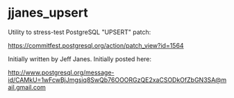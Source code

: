 jjanes_upsert
=============

Utility to stress-test PostgreSQL "UPSERT" patch:

https://commitfest.postgresql.org/action/patch_view?id=1564

Initially written by Jeff Janes. Initially posted here:

http://www.postgresql.org/message-id/CAMkU=1wFcwBjJmgsiq8SwQb76OOORGzQE2xaCSODkOfZbGN3SA@mail.gmail.com
